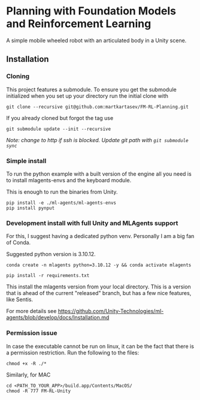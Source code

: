 # Planning with Foundation Models and Reinforcement Learning

A simple mobile wheeled robot with an articulated body in a Unity scene.

## Installation

### Cloning
This project features a submodule. To ensure you get the submodule initialized when you set up your directory run the initial clone with

```
git clone --recursive git@github.com:martkartasev/FM-RL-Planning.git
```

If you already cloned but forgot the tag use

```
git submodule update --init --recursive
```
*Note: change to http if ssh is blocked. Update git path with `git submodule sync`*


### Simple install
To run the python example with a built version of the engine all you need is to install mlagents-envs and the keyboard module.

This is enough to run the binaries from Unity.

```
pip install -e ./ml-agents/ml-agents-envs
pip install pynput
```

### Development install with full Unity and MLAgents support

For this, I suggest having a dedicated python venv. Personally I am a big fan of Conda.

Suggested python version is 3.10.12.

```
conda create -n mlagents python=3.10.12 -y && conda activate mlagents

pip install -r requirements.txt
```

This install the mlagents version from your local directory. This is a version that is ahead of the current "released" branch, but has a few nice features, like Sentis.

For more details see https://github.com/Unity-Technologies/ml-agents/blob/develop/docs/Installation.md

### Permission issue
In case the executable cannot be run on linux, it can be the fact that there is a permission restriction. Run the following to the files:
```
chmod +x -R ./*
```

Similarly, for MAC

```
cd <PATH_TO_YOUR_APP>/build.app/Contents/MacOS/
chmod -R 777 FM-RL-Unity
```
